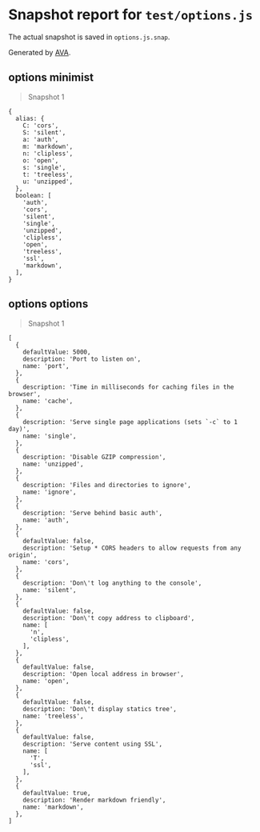 # Snapshot report for `test/options.js`

The actual snapshot is saved in `options.js.snap`.

Generated by [AVA](https://ava.li).

## options minimist

> Snapshot 1

    {
      alias: {
        C: 'cors',
        S: 'silent',
        a: 'auth',
        m: 'markdown',
        n: 'clipless',
        o: 'open',
        s: 'single',
        t: 'treeless',
        u: 'unzipped',
      },
      boolean: [
        'auth',
        'cors',
        'silent',
        'single',
        'unzipped',
        'clipless',
        'open',
        'treeless',
        'ssl',
        'markdown',
      ],
    }

## options options

> Snapshot 1

    [
      {
        defaultValue: 5000,
        description: 'Port to listen on',
        name: 'port',
      },
      {
        description: 'Time in milliseconds for caching files in the browser',
        name: 'cache',
      },
      {
        description: 'Serve single page applications (sets `-c` to 1 day)',
        name: 'single',
      },
      {
        description: 'Disable GZIP compression',
        name: 'unzipped',
      },
      {
        description: 'Files and directories to ignore',
        name: 'ignore',
      },
      {
        description: 'Serve behind basic auth',
        name: 'auth',
      },
      {
        defaultValue: false,
        description: 'Setup * CORS headers to allow requests from any origin',
        name: 'cors',
      },
      {
        description: 'Don\'t log anything to the console',
        name: 'silent',
      },
      {
        defaultValue: false,
        description: 'Don\'t copy address to clipboard',
        name: [
          'n',
          'clipless',
        ],
      },
      {
        defaultValue: false,
        description: 'Open local address in browser',
        name: 'open',
      },
      {
        defaultValue: false,
        description: 'Don\'t display statics tree',
        name: 'treeless',
      },
      {
        defaultValue: false,
        description: 'Serve content using SSL',
        name: [
          'T',
          'ssl',
        ],
      },
      {
        defaultValue: true,
        description: 'Render markdown friendly',
        name: 'markdown',
      },
    ]
